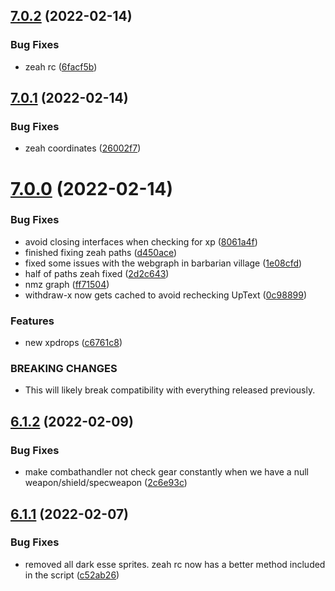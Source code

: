 ## [7.0.2](https://github.com/Torwent/WaspLib/compare/v7.0.1...v7.0.2) (2022-02-14)


### Bug Fixes

* zeah rc ([6facf5b](https://github.com/Torwent/WaspLib/commit/6facf5ba15bb5b23a25fc420e63a7aed41b6d402))



## [7.0.1](https://github.com/Torwent/WaspLib/compare/v7.0.0...v7.0.1) (2022-02-14)


### Bug Fixes

* zeah coordinates ([26002f7](https://github.com/Torwent/WaspLib/commit/26002f749eff4e8de41d956d6d934097751b459f))



# [7.0.0](https://github.com/Torwent/WaspLib/compare/v6.1.2...v7.0.0) (2022-02-14)


### Bug Fixes

* avoid closing interfaces when checking for xp ([8061a4f](https://github.com/Torwent/WaspLib/commit/8061a4f085fe428563d8312b037ca546686d3cda))
* finished fixing zeah paths ([d450ace](https://github.com/Torwent/WaspLib/commit/d450ace8487cb69d1045717618851d81e31b751b))
* fixed some issues with the webgraph in barbarian village ([1e08cfd](https://github.com/Torwent/WaspLib/commit/1e08cfd8a2e8dc7238d02981dd684878d58c77c1))
* half of paths zeah fixed ([2d2c643](https://github.com/Torwent/WaspLib/commit/2d2c6436b27c8729decd141abcd77cd8a7eac208))
* nmz graph ([ff71504](https://github.com/Torwent/WaspLib/commit/ff71504b97db48810e2410140226605eb8d2bac5))
* withdraw-x now gets cached to avoid rechecking UpText ([0c98899](https://github.com/Torwent/WaspLib/commit/0c98899a00c26e0051868efbc83118e340a54c10))


### Features

* new xpdrops ([c6761c8](https://github.com/Torwent/WaspLib/commit/c6761c80103e0ff1814671e6fe95b107c3f014b6))


### BREAKING CHANGES

* This will likely break compatibility with everything released previously.



## [6.1.2](https://github.com/Torwent/WaspLib/compare/v6.1.1...v6.1.2) (2022-02-09)


### Bug Fixes

* make combathandler not check gear constantly when we have a null weapon/shield/specweapon ([2c6e93c](https://github.com/Torwent/WaspLib/commit/2c6e93c558dcc58ac98f546e132292b4d185a3aa))



## [6.1.1](https://github.com/Torwent/WaspLib/compare/v6.1.0...v6.1.1) (2022-02-07)


### Bug Fixes

* removed all dark esse sprites. zeah rc now has a better method included in the script ([c52ab26](https://github.com/Torwent/WaspLib/commit/c52ab264a4e7338c2431a0ac10b7975eeba36850))



